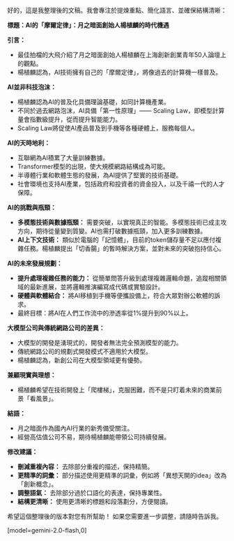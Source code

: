 好的，這是我整理後的文稿。我會專注於提煉重點、簡化語言、並確保結構清晰：

**標題：AI的「摩爾定律」：月之暗面創始人楊植麟的時代機遇**

**引言：**

*   最佳拍檔的大飛介紹了月之暗面創始人楊植麟在上海創新創業青年50人論壇上的觀點。
*   楊植麟認為，AI技術擁有自己的「摩爾定律」，將像過去的計算機一樣普及。

**AI並非科技泡沫：**

*   楊植麟認為AI的普及化具備理論基礎，如同計算機產業。
*   不同於過去網路泡沫，AI具備「第一性原理」—— Scaling Law，即模型計算量會指數級提升，從而提升智能能力。
*   Scaling Law將促使AI產品普及到手機等各種硬體上，服務每個人。

**AI的天時地利：**

*   互聯網為AI積累了大量訓練數據。
*   Transformer模型的出現，使大規模網路結構成為可能。
*   半導體行業和軟體生態的發展，為AI提供了堅實的技術基礎。
*   社會環境也支持AI產業，包括政府和投資者的資金投入，以及千禧一代的人才保障。

**AI的挑戰與瓶頸：**

*   **多模態技術與數據瓶頸：** 需要突破，以實現真正的智能。多模態技術已成主攻方向，期待從量變到質變。AI也需打破數據瓶頸，加入更多訓練數據。
*   **AI上下文技術：** 類似於電腦的「記憶體」，目前的token儲存量不足以應付複雜任務。楊植麟提出「切香腸」的暫時解決方案，並對未來的突破抱持信心。

**AI的未來發展規劃：**

*   **提升處理複雜任務的能力：** 從簡單問答升級到處理複雜邏輯命題，追蹤相關領域的最新進展，並將邏輯推演編寫成代碼或實驗設計。
*   **硬體與軟體結合：** 將AI移植到手機等便攜設備上，符合大眾對辦公軟體的訴求。
*   最終目標：將AI在人們工作流中的滲透率從1%提升到90%以上。

**大模型公司與傳統網路公司的差異：**

*   大模型的開發是湧現式的，開發者無法完全預測模型的能力。
*   傳統網路公司的規劃式開發模式不適用於大模型。
*   楊植麟認為，新創公司在大模型領域更有優勢。

**兼顧現實與理想：**

*   楊植麟希望在技術開發上「爬樓梯」，克服困難，而不是只盯着未來的商業前景「看風景」。

**結語：**

*   月之暗面作為國內AI行業的新秀備受關注。
*   經營高估值公司不易，期待楊植麟能帶領公司持續發展。

**修改建議：**

*   **刪減重複內容：** 去除部分重複的描述，保持精簡。
*   **更精準的詞彙：** 部分描述使用更精準的詞彙，例如將「異想天開的idea」改為「創新概念」。
*   **調整語氣：** 去除部分過於口語化的表達，保持專業性。
*   **結構更清晰：** 使用更清晰的標題和段落劃分，方便閱讀。

希望這個整理後的版本對您有所幫助！ 如果您需要進一步調整，請隨時告訴我。

[model=gemini-2.0-flash,0]
